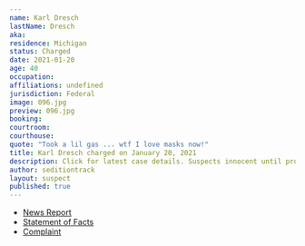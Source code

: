 ```yaml
---
name: Karl Dresch
lastName: Dresch
aka: 
residence: Michigan
status: Charged
date: 2021-01-20
age: 40
occupation: 
affiliations: undefined
jurisdiction: Federal
image: 096.jpg
preview: 096.jpg
booking: 
courtroom: 
courthouse: 
quote: "Took a lil gas ... wtf I love masks now!"
title: Karl Dresch charged on January 20, 2021
description: Click for latest case details. Suspects innocent until proven guilty.
author: seditiontrack
layout: suspect
published: true
---
```

- [News Report](https://www.detroitnews.com/story/news/local/michigan/2021/01/19/feds-arrest-michigan-man-capitol-mob-riots-insurrection/4224979001/)
- [Statement of Facts](https://www.justice.gov/opa/page/file/1357311/download)
- [Complaint](https://www.justice.gov/opa/page/file/1357306/download)
